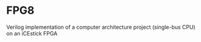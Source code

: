 # FPG8
Verilog implementation of a computer architecture project (single-bus CPU) on an iCEstick FPGA
